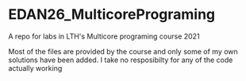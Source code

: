 # EDAN26_MulticorePrograming
A repo for labs in LTH's Multicore programing course 2021

Most of the files are provided by the course and only some of my own solutions have been added.
I take no resposibilty for any of the code actually working
